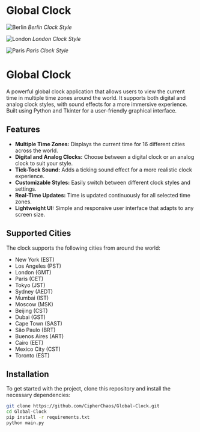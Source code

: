 # Global Clock

![Berlin](assets/Berlin-sample.png)
*Berlin Clock Style*

![London](assets/London-sample.png)
*London Clock Style*

![Paris](assets/Paris.png)
*Paris Clock Style*


# Global Clock

A powerful global clock application that allows users to view the current time in multiple time zones around the world. It supports both digital and analog clock styles, with sound effects for a more immersive experience. Built using Python and Tkinter for a user-friendly graphical interface.

## Features
- **Multiple Time Zones:** Displays the current time for 16 different cities across the world.
- **Digital and Analog Clocks:** Choose between a digital clock or an analog clock to suit your style.
- **Tick-Tock Sound:** Adds a ticking sound effect for a more realistic clock experience.
- **Customizable Styles:** Easily switch between different clock styles and settings.
- **Real-Time Updates:** Time is updated continuously for all selected time zones.
- **Lightweight UI:** Simple and responsive user interface that adapts to any screen size.

## Supported Cities
The clock supports the following cities from around the world:

- New York (EST)
- Los Angeles (PST)
- London (GMT)
- Paris (CET)
- Tokyo (JST)
- Sydney (AEDT)
- Mumbai (IST)
- Moscow (MSK)
- Beijing (CST)
- Dubai (GST)
- Cape Town (SAST)
- São Paulo (BRT)
- Buenos Aires (ART)
- Cairo (EET)
- Mexico City (CST)
- Toronto (EST)

## Installation

To get started with the project, clone this repository and install the necessary dependencies:

```bash
git clone https://github.com/CipherChaos/Global-Clock.git
cd Global-Clock
pip install -r requirements.txt
python main.py
